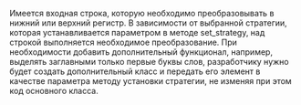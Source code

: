 Имеется входная строка, которую необходимо преобразовывать в нижний или верхний регистр. В зависимости от выбранной стратегии, которая устанавливается параметром в методе set_strategy, над строкой выполняется необходимое преобразование. При необходимости добавить дополнительный функционал, например, выделять заглавными только первые буквы слов, разработчику нужно будет создать дополнительный класс и передать его элемент в качестве параметра методу установки стратегии, не изменяя при этом код основного класса.
